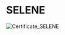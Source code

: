 # SELENE

![Certificate_SELENE](https://user-images.githubusercontent.com/81981737/148806588-1783319a-2672-4647-84a4-4603d3ca7a09.jpg)
